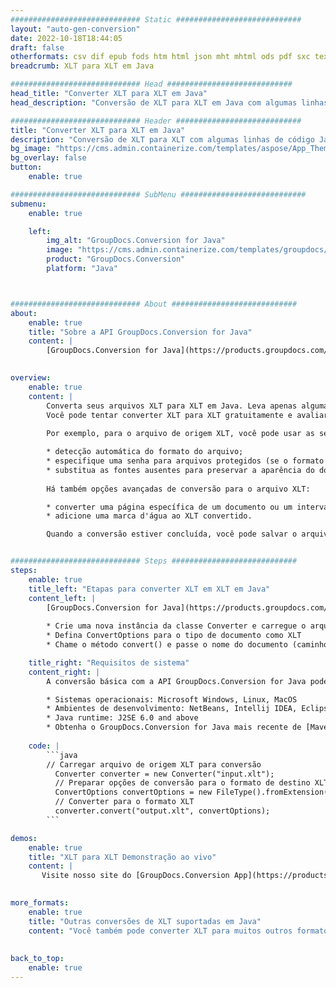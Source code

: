 ```yaml
---
############################# Static ############################
layout: "auto-gen-conversion"
date: 2022-10-18T18:44:05
draft: false
otherformats: csv dif epub fods htm html json mht mhtml ods pdf sxc tex tsv xlam xls xlsb xlsm xlsx xlt xltm xltx xml xps
breadcrumb: XLT para XLT em Java

############################# Head ############################
head_title: "Converter XLT para XLT em Java"
head_description: "Conversão de XLT para XLT em Java com algumas linhas de código. Converta mais de 160 formatos de arquivo usando a API de conversão de documentos do GroupDocs para Java"

############################# Header ############################
title: "Converter XLT para XLT em Java"
description: "Conversão de XLT para XLT com algumas linhas de código Java"
bg_image: "https://cms.admin.containerize.com/templates/aspose/App_Themes/V3/images/bg/header1.png"
bg_overlay: false
button:
    enable: true

############################# SubMenu ############################
submenu:
    enable: true

    left:
        img_alt: "GroupDocs.Conversion for Java"
        image: "https://cms.admin.containerize.com/templates/groupdocs/images/product-logos/90x90-noborder/groupdocs-conversion-java.png"
        product: "GroupDocs.Conversion"
        platform: "Java"



############################# About ############################
about:
    enable: true
    title: "Sobre a API GroupDocs.Conversion for Java"
    content: |
        [GroupDocs.Conversion for Java](https://products.groupdocs.com/conversion/java/) é uma API avançada de conversão de formato de arquivo para conversão entre formatos populares de imagem e documento, como Microsoft Office, OpenDocument, PDF, HTML, e-mail, CAD. e muito mais com apenas algumas linhas de código. A API nativa detecta automaticamente os formatos dos documentos originais e oferece muitas opções para personalizar os documentos convertidos. Juntamente com a função de extrair informações de um documento, ele também suporta o armazenamento em cache dos resultados da conversão para o disco local por padrão. No entanto, qualquer tipo de armazenamento em cache pode ser suportado pela implementação das interfaces apropriadas - Amazon S3, Dropbox, Google Drive, Windows Azure, Reddis ou quaisquer outras.
    

overview:
    enable: true
    content: |
        Converta seus arquivos XLT para XLT em Java. Leva apenas algumas linhas de código Java em qualquer plataforma de sua escolha, como Windows, Linux, macOS.
        Você pode tentar converter XLT para XLT gratuitamente e avaliar a qualidade dos resultados da conversão. Junto com scripts de conversão de arquivo simples, você pode tentar opções mais sofisticadas para carregar o arquivo de origem XLT e armazenar a saída XLT. 
        
        Por exemplo, para o arquivo de origem XLT, você pode usar as seguintes opções de carregamento:

        * detecção automática do formato do arquivo;
        * especifique uma senha para arquivos protegidos (se o formato de arquivo for compatível);
        * substitua as fontes ausentes para preservar a aparência do documento.
        
        Há também opções avançadas de conversão para o arquivo XLT:

        * converter uma página específica de um documento ou um intervalo de páginas;
        * adicione uma marca d'água ao XLT convertido.

        Quando a conversão estiver concluída, você pode salvar o arquivo XLT no caminho do arquivo local ou em qualquer armazenamento de terceiros, como FTP, Amazon S3, Google Drive, Dropbox etc. Observe - para converter XLT para XLT, você não precisa instalar nenhum software adicional, como MS Office, Open Office, Adobe Acrobat Reader etc.


############################# Steps ############################
steps:
    enable: true
    title_left: "Etapas para converter XLT em XLT em Java"
    content_left: |
        [GroupDocs.Conversion for Java](https://products.groupdocs.com/conversion/java/) permite que os desenvolvedores convertam facilmente o arquivo XLT para XLT com algumas linhas de código.
        
        * Crie uma nova instância da classe Converter e carregue o arquivo XLT com o caminho completo
        * Defina ConvertOptions para o tipo de documento como XLT
        * Chame o método convert() e passe o nome do documento (caminho completo) e formato (XLT) como parâmetro

    title_right: "Requisitos de sistema"
    content_right: |
        A conversão básica com a API GroupDocs.Conversion for Java pode ser feita com apenas algumas linhas de código. Nossas APIs são suportadas em todas as principais plataformas e sistemas operacionais. Antes de executar o código abaixo, certifique-se de ter os seguintes pré-requisitos instalados em seu sistema.

        * Sistemas operacionais: Microsoft Windows, Linux, MacOS
        * Ambientes de desenvolvimento: NetBeans, Intellij IDEA, Eclipse, etc.
        * Java runtime: J2SE 6.0 and above
        * Obtenha o GroupDocs.Conversion for Java mais recente de [Maven](https://repository.groupdocs.com/webapp/#/artifacts/browse/tree/General/repo/com/groupdocs/groupdocs-conversion)
         
    code: |
        ```java    
        // Carregar arquivo de origem XLT para conversão
          Converter converter = new Converter("input.xlt");
          // Preparar opções de conversão para o formato de destino XLT
          ConvertOptions convertOptions = new FileType().fromExtension("xlt").getConvertOptions();
          // Converter para o formato XLT
          converter.convert("output.xlt", convertOptions);
        ```

demos:
    enable: true
    title: "XLT para XLT Demonstração ao vivo"
    content: |
       Visite nosso site do [GroupDocs.Conversion App](https://products.groupdocs.app/conversion/family) e experimente a conversão de XLT para XLT agora. A demonstração gratuita tem os seguintes benefícios
          

more_formats:
    enable: true
    title: "Outras conversões de XLT suportadas em Java"
    content: "Você também pode converter XLT para muitos outros formatos de arquivo. Por favor, veja a lista abaixo."
       
       
back_to_top:
    enable: true
---
```

